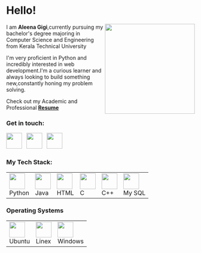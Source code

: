 <h1>Hello!</h1>
<img src="https://c.tenor.com/CigpzapemsoAAAAi/hi-robot.gif" align="right" width="240px">
<p>I am <b>Aleena Gigi</b>,currently pursuing my bachelor's degree majoring in Computer Science and Engineering from Kerala Technical University</p>
<p>I'm very proficient in Python and incredibly interested in web development.I'm a curious learner and always looking to build something new,constantly honing my problem solving.</p>
<p>Check out my Academic and Professional <a href="https://drive.google.com/file/d/1684EcUcnTeAVSspSYUBMSxGofiunwqsq/view?usp=sharing"><b>Resume</b></a></p>
<h3>Get in touch:</h3>
<a href="https://www.instagram.com/_aleena_gigi_/"><img src="https://cdn-icons-png.flaticon.com/128/174/174855.png" width="42px"></a>&nbsp;&nbsp;
<a href="https://www.linkedin.com/in/aleenagigi/"><img src="https://cdn.iconscout.com/icon/free/png-64/linkedin-2752135-2284952.png" width="42px"></a>&nbsp;&nbsp;
<a href="mailto:aleenagigi16@gmail.com?"><img src="https://cdn-icons-png.flaticon.com/512/5968/5968534.png" width="42px"></a>&nbsp;&nbsp;
<h3>My Tech Stack:</h3>
<table>
  <tr>
    <td><img src="https://cdn.iconscout.com/icon/free/png-64/python-2038870-1720083.png" width="42px">
      <br><span valign="bottom">Python</span>
    </td>
    <td><img src="https://cdn.iconscout.com/icon/free/png-64/java-59-1174952.png" width="42px">
      <br><span valign="bottom">Java</span>
    </td>
    <td><img src="https://cdn.iconscout.com/icon/free/png-64/html5-19-722707.png" width="42px">
      <br><span valign="bottom">HTML</span>
    </td>
    <td><img src="https://cdn.iconscout.com/icon/free/png-64/c-58-1175247.png" width="42px">
      <br><span valign="bottom">C</span>
    </td>
    <td><img src="https://cdn.iconscout.com/icon/free/png-64/c-4-226082.png" width="42px">
      <br><span valign="bottom">C++</span>
    </td>
    <td><img src="https://cdn.iconscout.com/icon/free/png-64/mysql-3628940-3030165.png" width="42px">
      <br><span valign="bottom">My SQL</span>
    </td>
  </tr>
  </table>
  <h3>Operating Systems</h3>
  <table>
    <tr>
      <td><img src="https://cdn.iconscout.com/icon/free/png-64/ubuntu-1-202420.png" width="42px">
        <br><span valign="bottom">Ubuntu</span>
      </td>
      <td><img src="https://cdn.iconscout.com/icon/free/png-64/linux-21-1174928.png" width="42px">
        <br><span valign="bottom">Linex</span>
      </td>
      <td><img src="https://cdn-icons-png.flaticon.com/128/888/888882.png" width="42px">
        <br><span valign="bottom">Windows</span>
      </td>
  </tr>
  </table>
